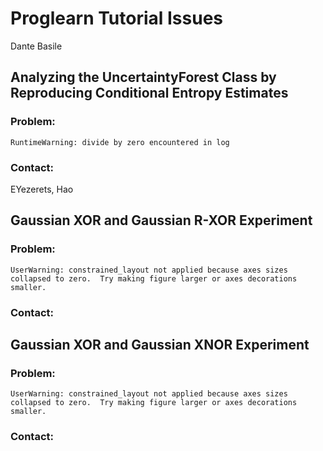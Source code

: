 # Proglearn Tutorial Issues

Dante Basile

## Analyzing the UncertaintyForest Class by Reproducing Conditional Entropy Estimates

### Problem:

`RuntimeWarning: divide by zero encountered in log`

### Contact:

EYezerets, Hao

## Gaussian XOR and Gaussian R-XOR Experiment

### Problem:

`UserWarning: constrained_layout not applied because axes sizes collapsed to zero.  Try making figure larger or axes decorations smaller.`

### Contact:

## Gaussian XOR and Gaussian XNOR Experiment

### Problem:

`UserWarning: constrained_layout not applied because axes sizes collapsed to zero.  Try making figure larger or axes decorations smaller.`

### Contact:
